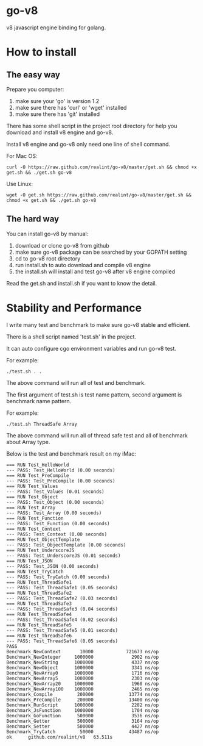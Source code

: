 go-v8
=====

v8 javascript engine binding for golang.

How to install
==============

The easy way
------------

Prepare you computer:

1. make sure your 'go' is version 1.2
2. make sure there has 'curl' or 'wget' installed
3. make sure there has 'git' installed

There has some shell script in the project root directory for help you download and install v8 engine and go-v8.

Install v8 engine and go-v8 only need one line of shell command.

For Mac OS:

```
curl -O https://raw.github.com/realint/go-v8/master/get.sh && chmod +x get.sh && ./get.sh go-v8
```

Use Linux:

```
wget -O get.sh https://raw.github.com/realint/go-v8/master/get.sh && chmod +x get.sh && ./get.sh go-v8
```

The hard way
------------

You can install go-v8 by manual:

1. download or clone go-v8 from github
2. make sure go-v8 package can be searched by your GOPATH setting
3. cd to go-v8 root directory
4. run install.sh to auto download and compile v8 engine
5. the install.sh will install and test go-v8 after v8 engine compiled

Read the get.sh and install.sh if you want to know the detail.

Stability and Performance
=========================

I write many test and benchmark to make sure go-v8 stable and efficient.

There is a shell script named 'test.sh' in the project. 

It can auto configure cgo environment variables and run go-v8 test.

For example:

```
./test.sh . .
```

The above command will run all of test and benchmark.

The first argument of test.sh is test name pattern, second argument is benchmark name pattern.

For example:

```
./test.sh ThreadSafe Array
```

The above command will run all of thread safe test and all of benchmark about Array type.

Below is the test and benchmark result on my iMac:

```
=== RUN Test_HelloWorld
--- PASS: Test_HelloWorld (0.00 seconds)
=== RUN Test_PreCompile
--- PASS: Test_PreCompile (0.00 seconds)
=== RUN Test_Values
--- PASS: Test_Values (0.01 seconds)
=== RUN Test_Object
--- PASS: Test_Object (0.00 seconds)
=== RUN Test_Array
--- PASS: Test_Array (0.00 seconds)
=== RUN Test_Function
--- PASS: Test_Function (0.00 seconds)
=== RUN Test_Context
--- PASS: Test_Context (0.00 seconds)
=== RUN Test_ObjectTemplate
--- PASS: Test_ObjectTemplate (0.00 seconds)
=== RUN Test_UnderscoreJS
--- PASS: Test_UnderscoreJS (0.01 seconds)
=== RUN Test_JSON
--- PASS: Test_JSON (0.00 seconds)
=== RUN Test_TryCatch
--- PASS: Test_TryCatch (0.00 seconds)
=== RUN Test_ThreadSafe1
--- PASS: Test_ThreadSafe1 (0.05 seconds)
=== RUN Test_ThreadSafe2
--- PASS: Test_ThreadSafe2 (0.03 seconds)
=== RUN Test_ThreadSafe3
--- PASS: Test_ThreadSafe3 (0.04 seconds)
=== RUN Test_ThreadSafe4
--- PASS: Test_ThreadSafe4 (0.02 seconds)
=== RUN Test_ThreadSafe5
--- PASS: Test_ThreadSafe5 (0.01 seconds)
=== RUN Test_ThreadSafe6
--- PASS: Test_ThreadSafe6 (0.05 seconds)
PASS
Benchmark_NewContext       10000            721673 ns/op
Benchmark_NewInteger     1000000              2902 ns/op
Benchmark_NewString      1000000              4337 ns/op
Benchmark_NewObject      1000000              3341 ns/op
Benchmark_NewArray0      1000000              1716 ns/op
Benchmark_NewArray5      1000000              2303 ns/op
Benchmark_NewArray20     1000000              1960 ns/op
Benchmark_NewArray100    1000000              2465 ns/op
Benchmark_Compile         200000             13774 ns/op
Benchmark_PreCompile      200000             13400 ns/op
Benchmark_RunScript      1000000              2282 ns/op
Benchmark_JsFunction     1000000              1704 ns/op
Benchmark_GoFunction      500000              3536 ns/op
Benchmark_Getter          500000              3164 ns/op
Benchmark_Setter          500000              4427 ns/op
Benchmark_TryCatch         50000             43487 ns/op
ok      github.com/realint/v8   63.511s
```
